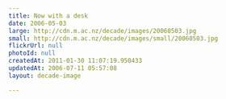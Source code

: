 ```yaml
---
title: Now with a desk
date: 2006-05-03
large: http://cdn.m.ac.nz/decade/images/20060503.jpg
small: http://cdn.m.ac.nz/decade/images/small/20060503.jpg
flickrUrl: null
photoId: null
createdAt: 2011-01-30 11:07:19.950433
updatedAt: 2006-07-11 05:57:08
layout: decade-image

---
```


